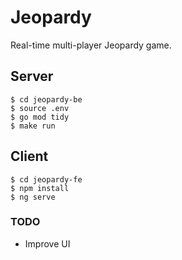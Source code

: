 # Jeopardy

Real-time multi-player Jeopardy game.

## Server

```
$ cd jeopardy-be
$ source .env
$ go mod tidy
$ make run
```

## Client

```
$ cd jeopardy-fe
$ npm install
$ ng serve
```

### TODO 

* Improve UI 
